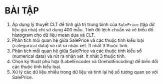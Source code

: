 # BÀI TẬP
1. Áp dụng lý thuyết CLT để tính giá trị trung bình của `SalePrice` (tập dữ liệu giá nhà) chỉ sử dụng 400 mẫu. Tính độ lệch chuẩn và vẽ biểu đồ histogram cho dữ liệu mean dựa và CLT.
2. Phân tích mối quan hệ giữa SalePrice và các thuộc tính kiểu loại (categorical data) và rút ra nhận xét. Ít nhất 3 thuộc tính.
2. Phân tích mối quan hệ giữa SalePrice và các thuộc tính kiểu số (numerical data) và rút ra nhận xét. Ít nhất 3 thuộc tính.
3. Chọn kỹ thuật phù hợp (LabelEncoder và OnehotEncoding) để biến đổi các thuộc tính kiểu loại.
4. Xử lý các dữ liệu nhiễu trong dữ liệu và tính lại hệ số tương quan so với SalePrice.